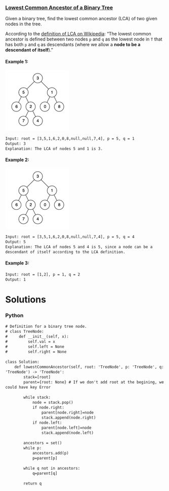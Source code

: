 ### [Lowest Common Ancestor of a Binary Tree](https://leetcode.com/problems/lowest-common-ancestor-of-a-binary-tree/) <br>

Given a binary tree, find the lowest common ancestor (LCA) of two given nodes in the tree.

According to the [definition of LCA on Wikipedia](https://en.wikipedia.org/wiki/Lowest_common_ancestor): “The lowest common ancestor is defined between two nodes `p` and `q` as the lowest node in `T` that has both `p` and `q` as descendants (where we allow a **node to be a descendant of itself**).”




#### Example 1:
<img src="../../../../../images/236binarytree.png">

```
Input: root = [3,5,1,6,2,0,8,null,null,7,4], p = 5, q = 1
Output: 3
Explanation: The LCA of nodes 5 and 1 is 3.

```

#### Example 2:
<img src="../../../../../images/236binarytree-1.png">

```
Input: root = [3,5,1,6,2,0,8,null,null,7,4], p = 5, q = 4
Output: 5
Explanation: The LCA of nodes 5 and 4 is 5, since a node can be a descendant of itself according to the LCA definition.

```

#### Example 3:

```
Input: root = [1,2], p = 1, q = 2
Output: 1

```


# Solutions

### Python
```
# Definition for a binary tree node.
# class TreeNode:
#     def __init__(self, x):
#         self.val = x
#         self.left = None
#         self.right = None

class Solution:
    def lowestCommonAncestor(self, root: 'TreeNode', p: 'TreeNode', q: 'TreeNode') -> 'TreeNode':
        stack=[root]
        parent={root: None} # If we don't add root at the begining, we could have key Error
        
        while stack:
            node = stack.pop()
            if node.right:
                parent[node.right]=node
                stack.append(node.right)
            if node.left:
                parent[node.left]=node
                stack.append(node.left)
                
        ancestors = set()
        while p:
            ancestors.add(p)
            p=parent[p]
            
        while q not in ancestors:
            q=parent[q]
            
        return q
```
